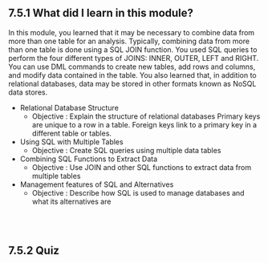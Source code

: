 ## 7.5.1 What did I learn in this module?
In this module, you learned that it may be necessary to combine data from more than one table for an analysis. Typically, combining data from more than one table is done using a SQL JOIN function. You used SQL queries to perform the four different types of JOINS: INNER, OUTER, LEFT and RIGHT. You can use DML commands to create new tables, add rows and columns, and modify data contained in the table. You also learned that, in addition to relational databases, data may be stored in other formats known as NoSQL data stores.
<br/>

- Relational Database Structure
    - Objective : Explain the structure of relational databases
    Primary keys are unique to a row in a table. Foreign keys link to a primary key in a different table or tables.
- Using SQL with Multiple Tables
    - Objective : Create SQL queries using multiple data tables
- Combining SQL Functions to Extract Data
    - Objective : Use JOIN and other SQL functions to extract data from multiple tables
- Management features of SQL and Alternatives
    - Objective : Describe how SQL is used to manage databases and what its alternatives are

<br/><br/>

## 7.5.2 Quiz

<br/>
